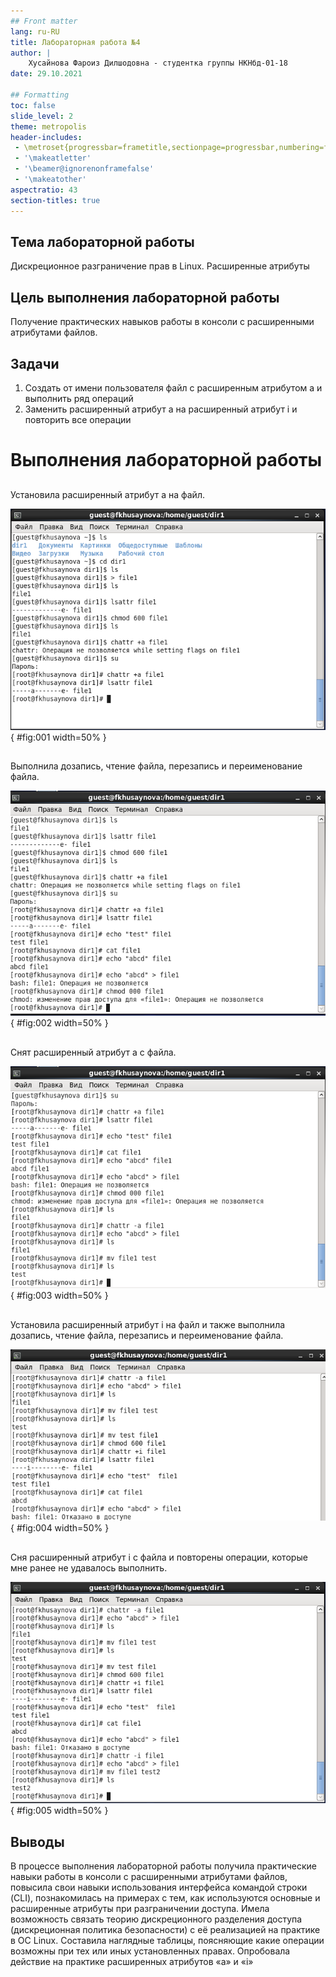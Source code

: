 ```yaml
---
## Front matter
lang: ru-RU
title: Лабораторная работа №4
author: |
	Хусайнова Фароиз Дилшодовна - студентка группы НКНбд-01-18
date: 29.10.2021

## Formatting
toc: false
slide_level: 2
theme: metropolis
header-includes: 
 - \metroset{progressbar=frametitle,sectionpage=progressbar,numbering=fraction}
 - '\makeatletter'
 - '\beamer@ignorenonframefalse'
 - '\makeatother'
aspectratio: 43
section-titles: true
---
```


## Тема лабораторной работы

Дискреционное разграничение прав в Linux. Расширенные атрибуты

## Цель выполнения лабораторной работы

Получение практических навыков работы в консоли с расширенными атрибутами файлов.

## Задачи 

1. Создать от имени пользователя файл с расширенным атрибутом a и выполнить ряд операций
2. Заменить расширенный атрибут a на расширенный атрибут i и повторить все операции  

# Выполнения лабораторной работы

##

Установила расширенный атрибут a на файл.

![](images/5.PNG){ #fig:001 width=50% }

##

Выполнила дозапись, чтение файла, перезапись и переименование файла.

![](images/7.PNG){ #fig:002 width=50% }

## 

Снят расширенный атрибут a с файла.

![](images/8.PNG){ #fig:003 width=50% }

##

Установила расширенный атрибут i на файл и  также выполнила дозапись, чтение файла, перезапись и переименование файла.

![](images/9.PNG){ #fig:004 width=50% }

##

Сня расширенный атрибут i с файла и повторены операции, которые мне ранее не удавалось выполнить.

![](images/10.PNG){ #fig:005 width=50% }

## Выводы

В процессе выполнения лабораторной работы получила практические навыки работы в консоли с расширенными атрибутами файлов, повысила свои навыки использования интерфейса командой строки (CLI), познакомилась на примерах с тем, как используются основные и расширенные атрибуты при разграничении доступа. Имела возможность связать теорию дискреционного разделения доступа (дискреционная политика безопасности) с её реализацией на практике в ОС Linux. Составила наглядные таблицы, поясняющие какие операции возможны при тех или иных установленных правах. Опробовала действие на практике расширенных атрибутов «а» и «i»


